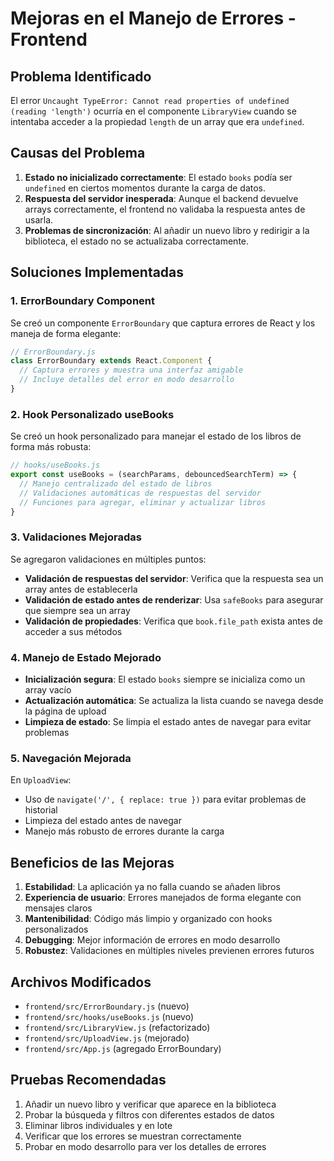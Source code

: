 # Mejoras en el Manejo de Errores - Frontend

## Problema Identificado

El error `Uncaught TypeError: Cannot read properties of undefined (reading 'length')` ocurría en el componente `LibraryView` cuando se intentaba acceder a la propiedad `length` de un array que era `undefined`.

## Causas del Problema

1. **Estado no inicializado correctamente**: El estado `books` podía ser `undefined` en ciertos momentos durante la carga de datos.
2. **Respuesta del servidor inesperada**: Aunque el backend devuelve arrays correctamente, el frontend no validaba la respuesta antes de usarla.
3. **Problemas de sincronización**: Al añadir un nuevo libro y redirigir a la biblioteca, el estado no se actualizaba correctamente.

## Soluciones Implementadas

### 1. ErrorBoundary Component

Se creó un componente `ErrorBoundary` que captura errores de React y los maneja de forma elegante:

```javascript
// ErrorBoundary.js
class ErrorBoundary extends React.Component {
  // Captura errores y muestra una interfaz amigable
  // Incluye detalles del error en modo desarrollo
}
```

### 2. Hook Personalizado useBooks

Se creó un hook personalizado para manejar el estado de los libros de forma más robusta:

```javascript
// hooks/useBooks.js
export const useBooks = (searchParams, debouncedSearchTerm) => {
  // Manejo centralizado del estado de libros
  // Validaciones automáticas de respuestas del servidor
  // Funciones para agregar, eliminar y actualizar libros
}
```

### 3. Validaciones Mejoradas

Se agregaron validaciones en múltiples puntos:

- **Validación de respuestas del servidor**: Verifica que la respuesta sea un array antes de establecerla
- **Validación de estado antes de renderizar**: Usa `safeBooks` para asegurar que siempre sea un array
- **Validación de propiedades**: Verifica que `book.file_path` exista antes de acceder a sus métodos

### 4. Manejo de Estado Mejorado

- **Inicialización segura**: El estado `books` siempre se inicializa como un array vacío
- **Actualización automática**: Se actualiza la lista cuando se navega desde la página de upload
- **Limpieza de estado**: Se limpia el estado antes de navegar para evitar problemas

### 5. Navegación Mejorada

En `UploadView`:
- Uso de `navigate('/', { replace: true })` para evitar problemas de historial
- Limpieza del estado antes de navegar
- Manejo más robusto de errores durante la carga

## Beneficios de las Mejoras

1. **Estabilidad**: La aplicación ya no falla cuando se añaden libros
2. **Experiencia de usuario**: Errores manejados de forma elegante con mensajes claros
3. **Mantenibilidad**: Código más limpio y organizado con hooks personalizados
4. **Debugging**: Mejor información de errores en modo desarrollo
5. **Robustez**: Validaciones en múltiples niveles previenen errores futuros

## Archivos Modificados

- `frontend/src/ErrorBoundary.js` (nuevo)
- `frontend/src/hooks/useBooks.js` (nuevo)
- `frontend/src/LibraryView.js` (refactorizado)
- `frontend/src/UploadView.js` (mejorado)
- `frontend/src/App.js` (agregado ErrorBoundary)

## Pruebas Recomendadas

1. Añadir un nuevo libro y verificar que aparece en la biblioteca
2. Probar la búsqueda y filtros con diferentes estados de datos
3. Eliminar libros individuales y en lote
4. Verificar que los errores se muestran correctamente
5. Probar en modo desarrollo para ver los detalles de errores 